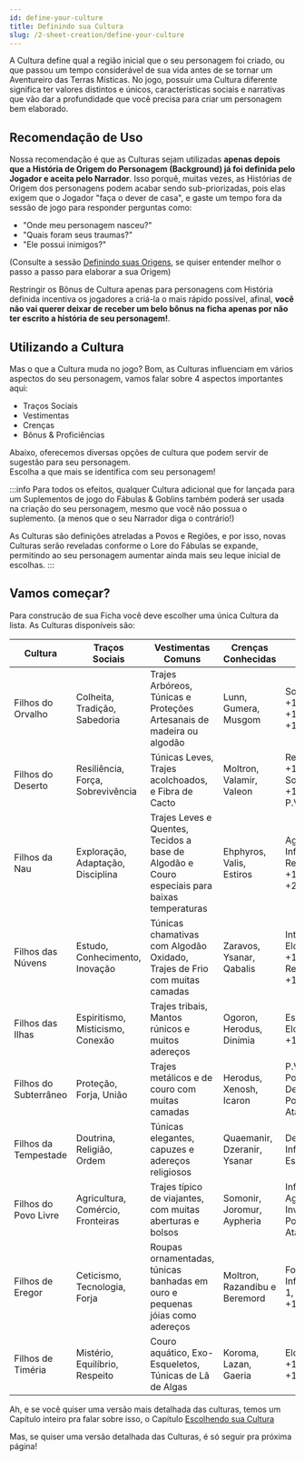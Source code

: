 ```yaml
---
id: define-your-culture
title: Definindo sua Cultura
slug: /2-sheet-creation/define-your-culture
---
```


A Cultura define qual a região inicial que o seu personagem foi criado, ou que passou um tempo considerável de sua vida antes de se tornar um Aventureiro das Terras Místicas.
No jogo, possuir uma Cultura diferente significa ter valores distintos e únicos, características sociais e narrativas que vão dar a profundidade que você precisa para criar um personagem bem elaborado.

## Recomendação de Uso

Nossa recomendação é que as Culturas sejam utilizadas **apenas depois que a História de Origem do Personagem (Background) já foi definida pelo Jogador e aceita pelo Narrador**.
Isso porquê, muitas vezes, as Histórias de Origem dos personagens podem acabar sendo sub-priorizadas, pois elas exigem que o Jogador "faça o dever de casa", e gaste um tempo fora da sessão de jogo para responder perguntas como:

- "Onde meu personagem nasceu?"
- "Quais foram seus traumas?"
- "Ele possui inimigos?"

(Consulte a sessão [Definindo suas Origens](/docs/2-sheet-creation/defining-your-origins), se quiser entender melhor o passo a passo para elaborar a sua Origem)

Restringir os Bônus de Cultura apenas para personagens com História definida incentiva os jogadores a criá-la o mais rápido possível, afinal, **você não vai querer deixar de receber um belo bônus na ficha apenas por não ter escrito a história de seu personagem!**.

## Utilizando a Cultura

Mas o que a Cultura muda no jogo?
Bom, as Culturas influenciam em vários aspectos do seu personagem, vamos falar sobre 4 aspectos importantes aqui:

- Traços Sociais
- Vestimentas
- Crenças
- Bônus & Proficiências

Abaixo, oferecemos diversas opções de cultura que podem servir de sugestão para seu personagem.<br/>
Escolha a que mais se identifica com seu personagem!

:::info
Para todos os efeitos, qualquer Cultura adicional que for lançada para um Suplementos de jogo do Fábulas & Goblins também poderá ser usada na criação do seu personagem, mesmo que você não possua o suplemento. (a menos que o seu Narrador diga o contrário!)

As Culturas são definições atreladas a Povos e Regiões, e por isso, novas Culturas serão reveladas conforme o Lore do Fábulas se expande, permitindo ao seu personagem aumentar ainda mais seu leque inicial de escolhas.
:::

## Vamos começar?

Para construcão de sua Ficha você deve escolher uma única Cultura da lista.
As Culturas disponíveis são:

<table>
    <thead>
        <tr>
            <th>Cultura</th>
            <th>Traços Sociais</th>
            <th>Vestimentas Comuns</th>
            <th>Crenças Conhecidas</th>
            <th>Bônus</th>
        </tr>
    </thead>
    <tbody>
        <tr>
            <td>Filhos do Orvalho</td>
            <td>Colheita, Tradição, Sabedoria</td>
            <td>Trajes Arbóreos, Túnicas e Proteções Artesanais de madeira ou algodão</td>
            <td>Lunn, Gumera, Musgom</td>
            <td>Sobrevivência +1, Agilidade +1, Intelecto +1, P.M +2</td>
        </tr>
         <tr>
            <td>Filhos do Deserto</td>
            <td>Resiliência, Força, Sobrevivência</td>
            <td>Túnicas Leves, Trajes acolchoados, e Fibra de Cacto</td>
            <td>Moltron, Valamir, Valeon</td>
            <td>Resiliência +1, Sobrevivência +1, Força +1, P.V +4</td>
        </tr>
        <tr>
            <td>Filhos da Nau</td>
            <td>Exploração, Adaptação, Disciplina</td>
            <td>Trajes Leves e Quentes, Tecidos a base de Algodão e Couro especiais para baixas temperaturas</td>
            <td>Ehphyros, Valis, Estiros</td>
            <td>Agilidade +1, Influência +1, Resiliência +1, Iniciativa +2</td>
        </tr>
         <tr>
            <td>Filhos das Núvens</td>
            <td>Estudo, Conhecimento, Inovação</td>
            <td>Túnicas chamativas com Algodão Oxidado, Trajes de Frio com muitas camadas</td>
            <td>Zaravos, Ysanar, Qabalis</td>
            <td>Intelecto +1, Elo Mágico +1, Resiliência +1, P.M +3</td>
        </tr>
       <tr>
            <td>Filhos das Ilhas</td>
            <td>Espiritismo, Misticismo, Conexão</td>
            <td>Trajes tribais, Mantos rúnicos e muitos adereços</td>
            <td>Ogoron, Herodus, Dinímia</td>
            <td>Espírito +1, Elo Mágico +1, P.M +4</td>
        </tr>
       <tr>
            <td>Filhos do Subterrâneo</td>
            <td>Proteção, Forja, União</td>
            <td>Trajes metálicos e de couro com muitas camadas</td>
            <td>Herodus, Xenosh, Icaron</td>
            <td>P.V +5, Pontos de Defesa +1, Pontos de Ataque +1</td>
        </tr>
        <tr>
            <td>Filhos da Tempestade</td>
            <td>Doutrina, Religião, Ordem</td>
            <td>Túnicas elegantes, capuzes e adereços religiosos</td>
            <td>Quaemanir, Dzeranir, Ysanar</td>
            <td>Destino +1, Influência +1, Espírito +1</td>
        </tr>
        <tr>
            <td>Filhos do Povo Livre</td>
            <td>Agricultura, Comércio, Fronteiras</td>
            <td>Trajes típico de viajantes, com muitas aberturas e bolsos</td>
            <td>Somonir, Joromur, Aypheria</td>
            <td>Influência +1, Agilidade +1, Inventário +4, Pontos de Ataque +1</td>
        </tr>
        <tr>
            <td>Filhos de Eregor</td>
            <td>Ceticismo, Tecnologia, Forja</td>
            <td>Roupas ornamentadas, túnicas banhadas em ouro e pequenas jóias como adereços</td>
            <td>Moltron, Razandibu e Beremord</td>
            <td>Força +1, Influência + 1, Resiliência +1</td>
        </tr>
        <tr>
            <td>Filhos de Timéria</td>
            <td>Mistério, Equilíbrio, Respeito</td>
            <td>Couro aquático, Exo-Esqueletos, Túnicas de Lã de Algas</td>
            <td>Koroma, Lazan, Gaeria</td>
            <td>Elo Mágico +1, Espírito +1, Força +1</td>
        </tr>
    </tbody>
</table>

Ah, e se você quiser uma versão mais detalhada das culturas, temos um Capítulo inteiro pra falar sobre isso, o Capítulo [Escolhendo sua Cultura](/docs/6-cultures/cultures-introduction)

Mas, se quiser uma versão detalhada das Culturas, é só seguir pra próxima página!
